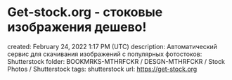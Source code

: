 # Get-stock.org - стоковые изображения дешево!

created: February 24, 2022 1:17 PM (UTC)
description: Автоматический сервис для скачивания изображений с популярных фотостоков: Shutterstock
folder: BOOKMRKS-MTHRFCKR / DESGN-MTHRFCKR / Stock Photos / Shutterstock
tags: shutterstock
url: https://get-stock.org